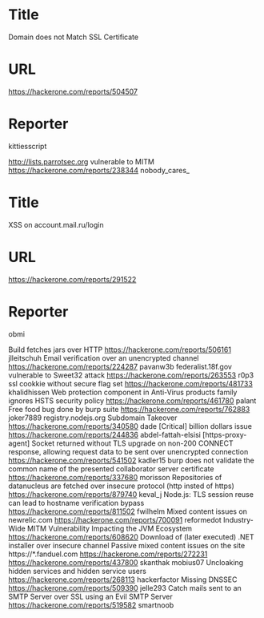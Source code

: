 # Title
Domain does not Match SSL Certificate
# URL 
https://hackerone.com/reports/504507
# Reporter 
kittiesscript

http://lists.parrotsec.org vulnerable to MITM
https://hackerone.com/reports/238344
nobody_cares_
# Title
XSS on account.mail.ru/login
# URL 
https://hackerone.com/reports/291522
# Reporter 
obmi

Build fetches jars over HTTP
https://hackerone.com/reports/506161
jlleitschuh
Email verification over an unencrypted channel
https://hackerone.com/reports/224287
pavanw3b
federalist.18f.gov vulnerable to Sweet32 attack
https://hackerone.com/reports/263553
r0p3
ssl cookkie without secure flag set
https://hackerone.com/reports/481733
khalidhissen
Web protection component in Anti-Virus products family ignores HSTS security policy
https://hackerone.com/reports/461780
palant
Free food bug done by burp suite
https://hackerone.com/reports/762883
joker7889
registry.nodejs.org Subdomain Takeover
https://hackerone.com/reports/340580
dade
[Critical] billion dollars issue
https://hackerone.com/reports/244836
abdel-fattah-elsisi
[https-proxy-agent] Socket returned without TLS upgrade on non-200 CONNECT response, allowing request data to be sent over unencrypted connection
https://hackerone.com/reports/541502
kadler15
burp does not validate the common name of the presented collaborator server certificate
https://hackerone.com/reports/337680
morisson
Repositories of datanucleus are fetched over insecure protocol (http insted of https)
https://hackerone.com/reports/879740
keval_j
Node.js: TLS session reuse can lead to hostname verification bypass
https://hackerone.com/reports/811502
fwilhelm
Mixed content issues on newrelic.com
https://hackerone.com/reports/700091
reformedot
Industry-Wide MITM Vulnerability Impacting the JVM Ecosystem
https://hackerone.com/reports/608620
Download of (later executed) .NET installer over insecure channel
Passive mixed content issues on the site https://*.fanduel.com
https://hackerone.com/reports/272231
https://hackerone.com/reports/437800
skanthak
mobius07
Uncloaking hidden services and hidden service users
https://hackerone.com/reports/268113
hackerfactor
Missing DNSSEC
https://hackerone.com/reports/509390
jelle293
Catch mails sent to an SMTP Server over SSL using an Evil SMTP Server
https://hackerone.com/reports/519582
smartnoob

